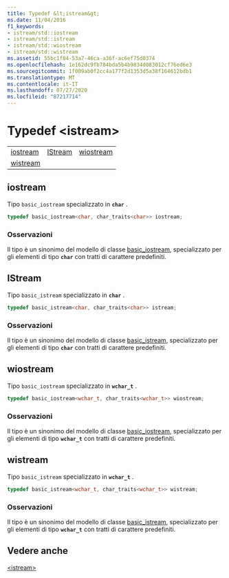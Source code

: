```yaml
---
title: Typedef &lt;istream&gt;
ms.date: 11/04/2016
f1_keywords:
- istream/std::iostream
- istream/std::istream
- istream/std::wiostream
- istream/std::wistream
ms.assetid: 55bc1f84-53a7-46ca-a36f-ac6ef75d0374
ms.openlocfilehash: 1e162dc9fb784bda5b4b9834d083012cf76ed6e3
ms.sourcegitcommit: 1f009ab0f2cc4a177f2d1353d5a38f164612bdb1
ms.translationtype: MT
ms.contentlocale: it-IT
ms.lasthandoff: 07/27/2020
ms.locfileid: "87217714"
---
```

# <a name="ltistreamgt-typedefs"></a>Typedef &lt;istream&gt;

||||
|-|-|-|
|[iostream](#iostream)|[IStream](#istream)|[wiostream](#wiostream)|
|[wistream](#wistream)|

## <a name="iostream"></a><a name="iostream"></a>iostream

Tipo `basic_iostream` specializzato in **`char`** .

```cpp
typedef basic_iostream<char, char_traits<char>> iostream;
```

### <a name="remarks"></a>Osservazioni

Il tipo è un sinonimo del modello di classe [basic_iostream](../standard-library/basic-iostream-class.md), specializzato per gli elementi di tipo **`char`** con tratti di carattere predefiniti.

## <a name="istream"></a><a name="istream"></a>IStream

Tipo `basic_istream` specializzato in **`char`** .

```cpp
typedef basic_istream<char, char_traits<char>> istream;
```

### <a name="remarks"></a>Osservazioni

Il tipo è un sinonimo del modello di classe [basic_istream](../standard-library/basic-istream-class.md), specializzato per gli elementi di tipo **`char`** con tratti di carattere predefiniti.

## <a name="wiostream"></a><a name="wiostream"></a>wiostream

Tipo `basic_iostream` specializzato in **`wchar_t`** .

```cpp
typedef basic_iostream<wchar_t, char_traits<wchar_t>> wiostream;
```

### <a name="remarks"></a>Osservazioni

Il tipo è un sinonimo del modello di classe [basic_iostream](../standard-library/basic-iostream-class.md), specializzato per gli elementi di tipo **`wchar_t`** con tratti di carattere predefiniti.

## <a name="wistream"></a><a name="wistream"></a>wistream

Tipo `basic_istream` specializzato in **`wchar_t`** .

```cpp
typedef basic_istream<wchar_t, char_traits<wchar_t>> wistream;
```

### <a name="remarks"></a>Osservazioni

Il tipo è un sinonimo del modello di classe [basic_istream](../standard-library/basic-istream-class.md), specializzato per gli elementi di tipo **`wchar_t`** con tratti di carattere predefiniti.

## <a name="see-also"></a>Vedere anche

[\<istream>](../standard-library/istream.md)
